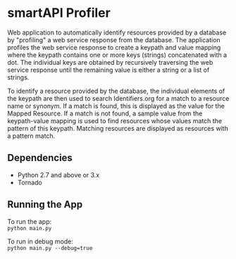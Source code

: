 # smartAPI Profiler
Web application to automatically identify resources provided by a database 
by "profiling" a web service response from the database. The application profiles 
the web service response to create a keypath and value mapping where the keypath 
contains one or more keys (strings) concatenated with a dot. The individual keys 
are obtained by recursively traversing the web service response until the remaining 
value is either a string or a list of strings. 

To identify a resource provided by the database, the individual elements of 
the keypath are then used to search Identifiers.org for a match to a resource name 
or synonym. If a match is found, this is displayed as the value for the Mapped Resource. 
If a match is not found, a sample value from the keypath-value mapping is used to find 
resources whose values match the pattern of this keypath. Matching resources are 
displayed as resources with a pattern match.

## Dependencies
* Python 2.7 and above or 3.x
* Tornado

## Running the App
To run the app: <br>
`python main.py`

To run in debug mode: <br>
`python main.py --debug=true`

 
